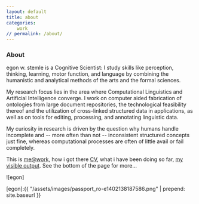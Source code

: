 ```yaml
---
layout: default
title: about
categories: 
    work
// permalink: /about/
---
```


### About

<div class="row">
  <div class="col-md-9 col-xs-12" markdown="1">
egon w. stemle is a Cognitive Scientist: I study skills like perception,
thinking, learning, motor function, and language by combining the humanistic
and analytical methods of the arts and the formal sciences. 

My research focus lies in the area where Computational Linguistics and
Artificial Intelligence converge. I work on computer aided fabrication of
ontologies from large document repositories, the technological feasibility
thereof and the utilization of cross-linked structured data in applications, as
well as on tools for editing, processing, and annotating linguistic data.

My curiosity in research is driven by the question why humans handle
incomplete and -- more often than not -- inconsistent structured concepts just
fine, whereas computational processes are often of little avail or fail
completely.

This is [me@work](/work), how i got there
[CV](https://github.com/iiegn/pub/raw/master/CV/CV_en.pdf), what i have been
doing so far, [my visible output](/work/outputs.html). See the bottom of the
page for more...
  </div>
  <div class="col-md-3 col-xs-12 text-center" markdown="1">
![egon]
  </div>
</div>

[egon]:{{ "/assets/images/passport_ro-e1402138187586.png" | prepend: site.baseurl }}
